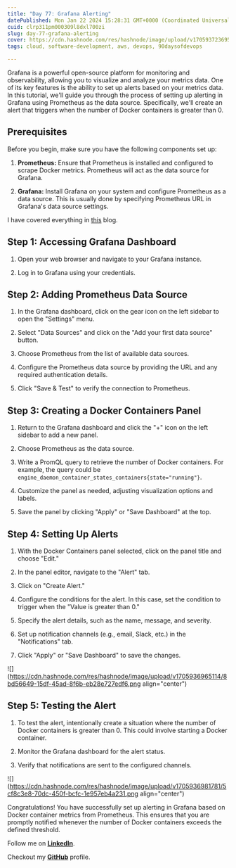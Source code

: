 ```yaml
---
title: "Day 77: Grafana Alerting"
datePublished: Mon Jan 22 2024 15:28:31 GMT+0000 (Coordinated Universal Time)
cuid: clrp311pm000309l8dxl700zi
slug: day-77-grafana-alerting
cover: https://cdn.hashnode.com/res/hashnode/image/upload/v1705937236959/784dbc15-567c-4633-b9c5-0e9ca58fbeeb.png
tags: cloud, software-development, aws, devops, 90daysofdevops

---
```


Grafana is a powerful open-source platform for monitoring and observability, allowing you to visualize and analyze your metrics data. One of its key features is the ability to set up alerts based on your metrics data. In this tutorial, we'll guide you through the process of setting up alerting in Grafana using Prometheus as the data source. Specifically, we'll create an alert that triggers when the number of Docker containers is greater than 0.

## Prerequisites

Before you begin, make sure you have the following components set up:

1. **Prometheus:** Ensure that Prometheus is installed and configured to scrape Docker metrics. Prometheus will act as the data source for Grafana.
    
2. **Grafana:** Install Grafana on your system and configure Prometheus as a data source. This is usually done by specifying Prometheus URL in Grafana's data source settings.
    

I have covered everything in [this](https://arjunmenon.hashnode.dev/day-75-monitoring-docker-logs-using-grafana-and-prometheus) blog.

## Step 1: Accessing Grafana Dashboard

1. Open your web browser and navigate to your Grafana instance.
    
2. Log in to Grafana using your credentials.
    

## Step 2: Adding Prometheus Data Source

1. In the Grafana dashboard, click on the gear icon on the left sidebar to open the "Settings" menu.
    
2. Select "Data Sources" and click on the "Add your first data source" button.
    
3. Choose Prometheus from the list of available data sources.
    
4. Configure the Prometheus data source by providing the URL and any required authentication details.
    
5. Click "Save & Test" to verify the connection to Prometheus.
    

## Step 3: Creating a Docker Containers Panel

1. Return to the Grafana dashboard and click the "+" icon on the left sidebar to add a new panel.
    
2. Choose Prometheus as the data source.
    
3. Write a PromQL query to retrieve the number of Docker containers. For example, the query could be `engine_daemon_container_states_containers{state="running"}`.
    
4. Customize the panel as needed, adjusting visualization options and labels.
    
5. Save the panel by clicking "Apply" or "Save Dashboard" at the top.
    

## Step 4: Setting Up Alerts

1. With the Docker Containers panel selected, click on the panel title and choose "Edit."
    
2. In the panel editor, navigate to the "Alert" tab.
    
3. Click on "Create Alert."
    
4. Configure the conditions for the alert. In this case, set the condition to trigger when the "Value is greater than 0."
    
5. Specify the alert details, such as the name, message, and severity.
    
6. Set up notification channels (e.g., email, Slack, etc.) in the "Notifications" tab.
    
7. Click "Apply" or "Save Dashboard" to save the changes.
    

![](https://cdn.hashnode.com/res/hashnode/image/upload/v1705936965114/8bd56649-15df-45ad-8f6b-eb28e727edf6.png align="center")

## Step 5: Testing the Alert

1. To test the alert, intentionally create a situation where the number of Docker containers is greater than 0. This could involve starting a Docker container.
    
2. Monitor the Grafana dashboard for the alert status.
    
3. Verify that notifications are sent to the configured channels.
    

![](https://cdn.hashnode.com/res/hashnode/image/upload/v1705936981781/5cf8c3e8-70dc-450f-bcfc-1e957eb4a231.png align="center")

Congratulations! You have successfully set up alerting in Grafana based on Docker container metrics from Prometheus. This ensures that you are promptly notified whenever the number of Docker containers exceeds the defined threshold.

Follow me on [**LinkedIn**](https://www.linkedin.com/in/arjunmenon-devops/).

Checkout my [**GitHub**](https://github.com/ArjunMnn) profile.